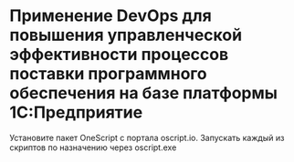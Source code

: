 # Применение DevOps для повышения управленческой эффективности процессов поставки программного обеспечения на базе платформы 1С:Предприятие

Установите пакет OneScript с портала oscript.io. Запускать каждый из скриптов по назначению через oscript.exe
